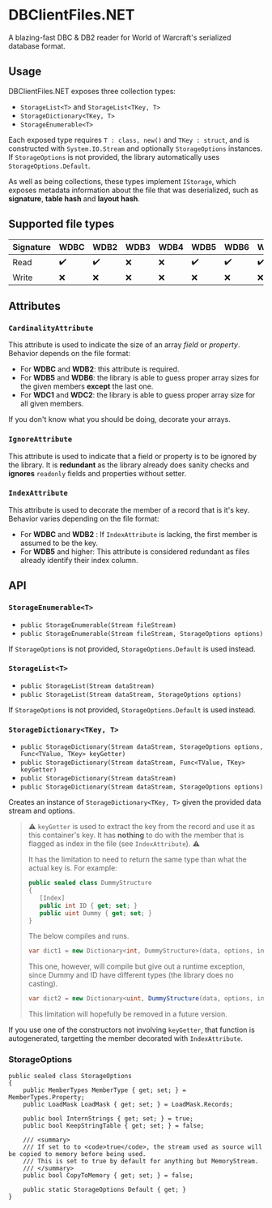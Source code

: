 
# DBClientFiles.NET

A blazing-fast DBC & DB2 reader for World of Warcraft's serialized database format.

## Usage

DBClientFiles.NET exposes three collection types:

 - `StorageList<T>` and `StorageList<TKey, T>`
 - `StorageDictionary<TKey, T>` 
 - `StorageEnumerable<T>`

Each exposed type requires `T : class, new()` and `TKey : struct`, and is constructed with `System.IO.Stream` and optionally `StorageOptions` instances. If `StorageOptions` is not provided, the library automatically uses `StorageOptions.Default`.

As well as being collections, these types implement `IStorage`, which exposes metadata information about the file that was deserialized, such as **signature**, **table hash** and **layout hash**. 

## Supported file types

|Signature|WDBC|WDB2|WDB3|WDB4|WDB5|WDB6|WDC1|WDC2|
|--|--|--|--|--|--|--|--|--|
|Read|:heavy_check_mark:|:heavy_check_mark:|:x:|:x:|:heavy_check_mark:|:heavy_check_mark:|:heavy_check_mark:|:heavy_check_mark:|
|Write|:x:|:x:|:x:|:x:|:x:|:x:|:x:|:x:|

## Attributes

### `CardinalityAttribute`

This attribute is used to indicate the size of an array *field* or *property*. Behavior depends on the file format:
- For **WDBC** and **WDB2**: this attribute is required.
- For **WDB5** and **WDB6**: the library is able to guess proper array sizes for the given members **except** the last one.
- For **WDC1** and **WDC2**: the library is able to guess proper array size for all given members.

If you don't know what you should be doing, decorate your arrays.

### `IgnoreAttribute`

This attribute is used to indicate that a field or property is to be ignored by the library. It is **redundant** as the library already does sanity checks and **ignores** `readonly` fields and properties without setter.

### `IndexAttribute`

This attribute is used to decorate the member of a record that is it's key. Behavior varies depending on the file format:
- For **WDBC** and **WDB2** : If `IndexAttribute` is lacking, the first member is assumed to be the key.
- For **WDB5** and higher: This attribute is considered redundant as files already identify their index column.

## API

### `StorageEnumerable<T>`

- `public StorageEnumerable(Stream fileStream)`
- `public StorageEnumerable(Stream fileStream, StorageOptions options)`

If `StorageOptions` is not provided, `StorageOptions.Default` is used instead.

### `StorageList<T>`

- `public StorageList(Stream dataStream)`
- `public StorageList(Stream dataStream, StorageOptions options)`

If `StorageOptions` is not provided, `StorageOptions.Default` is used instead.

### `StorageDictionary<TKey, T>`

- `public StorageDictionary(Stream dataStream, StorageOptions options, Func<TValue, TKey> keyGetter)`
- `public StorageDictionary(Stream dataStream, Func<TValue, TKey> keyGetter)`
- `public StorageDictionary(Stream dataStream)`
- `public StorageDictionary(Stream dataStream, StorageOptions options)`

Creates an instance of `StorageDictionary<TKey, T>` given the provided data stream and options.
> :warning: `keyGetter` is used to extract the key from the record and use it as this container's key. It has **nothing** to do with the member that is flagged as index in the file (see `IndexAttribute`). :warning:
> 
> It has the limitation to need to return the same type than what the actual key is. For example:
> ```cs
> public sealed class DummyStructure
> {
>    [Index]
>    public int ID { get; set; }
>    public uint Dummy { get; set; }
> }
> ```
> The below compiles and runs.
> ```cs
> var dict1 = new Dictionary<int, DummyStructure>(data, options, instance => instance.ID);
> ```
> This one, however, will compile but give out a runtime exception,  since Dummy and ID have different types (the library does no casting).
> ```cs
> var dict2 = new Dictionary<uint, DummyStructure(data, options, instance => instance.Dummy); 
> ```
> This limitation will hopefully be removed in a future version.

If you use one of the constructors not involving `keyGetter`, that function is autogenerated, targetting the member decorated with `IndexAttribute`.

### StorageOptions

    public sealed class StorageOptions
    {
    	public MemberTypes MemberType { get; set; } = MemberTypes.Property;
    	public LoadMask LoadMask { get; set; } = LoadMask.Records;
    
    	public bool InternStrings { get; set; } = true;
    	public bool KeepStringTable { get; set; } = false;
    
    	/// <summary>
    	/// If set to to <code>true</code>, the stream used as source will be copied to memory before being used.
    	/// This is set to true by default for anything but MemoryStream.
    	/// </summary>
    	public bool CopyToMemory { get; set; } = false;
    
    	public static StorageOptions Default { get; }
    }

